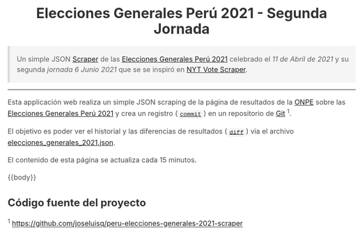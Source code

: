 <!DOCTYPE html>
<html lang="es">
<head>
    <meta http-equiv="X-UA-Compatible" content="IE=edge">
    <meta name="viewport" content="width=device-width, initial-scale=1">
    <meta name="description" content="Un JSON Scraper de las Elecciones Generales Perú 2021">
    <meta charset="UTF-8">
    <title>Elecciones Generales 2021</title>
    <style>
        html {
            background-color: #fff;
            font-size: 16px;
            -moz-osx-font-smoothing: grayscale;
            -webkit-font-smoothing: antialiased;
            min-width: 300px;
            overflow-x: hidden;
            overflow-y: scroll;
            text-rendering: optimizeLegibility;
            -webkit-text-size-adjust: 100%;
            -moz-text-size-adjust: 100%;
            text-size-adjust: 100%;
        }
        body {
            font-family: -apple-system,BlinkMacSystemFont,Segoe UI,Helvetica,Arial,sans-serif,Apple Color Emoji,Segoe UI Emoji;
            max-width: 50rem;
            padding: 1rem;
            margin: 0 auto;
            color: #4a4a4a;
            font-size: 1rem;
            font-weight: 400;
            line-height: 1.5;
        }
        table {
            width: 100%;
            border-collapse: collapse;
            border-spacing: 0;
        }
        table td,
        table th {
            border: 1px solid #dbdbdb;
            border-width: 0 0 1px;
            padding: .5rem .75rem;
            vertical-align: top;
            border-width: 1px;
        }
        table td {
            text-align: right;
        }
        table thead th {
            background-color: #f5f5f5;
        }
        .table-default table td {
            color: #7b7b7b;
        }
        .table-default table td:first-child {
            text-align: left;
        }
        .table-default table tr:nth-child(1) td,
        .table-default table tr:nth-child(2) td {
            color: #4a4a4a;
        }
        .table-default table tr:nth-child(2) td {
            border-bottom-width: 2px;
        }
        h1 {
            margin-top: 0;
            text-align: center;
        }
        h1,h2,h3 {
            color: #333;
            line-height: 1.125;
        }
        blockquote {
            background-color: #f5f5f5;
            border-left: 5px solid #dbdbdb;
            padding: 0.1rem 1rem;
            margin: 0;
        }
        ul {
            padding-left: 2rem;
        }
        code, pre {
            padding: .2em .4em;
            margin: 0;
            font-size: 85%;
            background-color: #f5f5f5;
            border-radius: 6px;
            font-family: SFMono-Regular,Consolas,Liberation Mono,Menlo,monospace;
        }
        @media only screen and (max-width: 600px) {
            table td,
            table th {
                font-size: small;
            }
        }
    </style>
</head>
<body>

# Elecciones Generales Perú 2021 - Segunda Jornada

> Un simple JSON [Scraper](https://es.wikipedia.org/wiki/Web_scraping) de las [Elecciones Generales Perú 2021](https://www.resultados.eleccionesgenerales2021.pe/EG2021/EleccionesPresidenciales/RePres/T) celebrado el _11 de Abril de 2021_ y su segunda _jornada 6 Junio 2021_ que se se inspiró en [NYT Vote Scraper](https://github.com/alex/nyt-2020-election-scraper).

---

Esta applicación web realiza un simple JSON scraping de la página de resultados de la [ONPE](https://www.onpe.gob.pe/) sobre las [Elecciones Generales Perú 2021](https://www.resultadossep.eleccionesgenerales2021.pe/SEP2021/ResumenGeneral/10/T) y crea un registro ([`commit`](https://git-scm.com/docs/git-commit)) en un repositorio de [Git](https://git-scm.com/) <sup>1</sup>.

El objetivo es poder ver el historial y las diferencias de resultados ([`diff`](https://git-scm.com/docs/git-diff)) via el archivo [elecciones_generales_2021.json](https://github.com/joseluisq/peru-elecciones-generales-2021-scraper/blob/master/elecciones_generales_2021_segunda_jornada.json).

El contenido de esta página se actualiza cada 15 minutos.

{{body}}

## Código fuente del proyecto

<sup>1</sup> https://github.com/joseluisq/peru-elecciones-generales-2021-scraper

</body>
</html>

